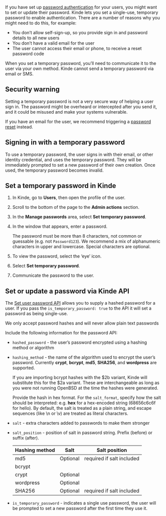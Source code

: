 
If you have set up [password authentication](/authenticate/authentication-methods/password-authentication/) for your users, you might want to set or update their password. Kinde lets you set a single-use, temporary password to enable authentication. There are a number of reasons why you might need to do this, for example:

- You don’t allow self-sign-up, so you provide sign in and password details to all new users
- You don’t have a valid email for the user
- The user cannot access their email or phone, to receive a reset password code

When you set a temporary password, you’ll need to communicate it to the user via your own method. Kinde cannot send a temporary password via email or SMS.

## Security warning

Setting a temporary password is not a very secure way of helping a user sign in. The password might be overheard or intercepted after you send it, and it could be misused and make your systems vulnerable.

If you have an email for the user, we recommend triggering a [password reset](/manage-users/access-control/reset-user-password/) instead.

## Signing in with a temporary password

To use a temporary password, the user signs in with their email, or other identity credential, and uses the temporary password. They will be immediately prompted to set a new password of their own creation. Once used, the temporary password becomes invalid.

## Set a temporary password in Kinde

1. In Kinde, go to **Users**, then open the profile of the user.
2. Scroll to the bottom of the page to the **Admin actions** section.
3. In the **Manage passwords** area, select **Set temporary password**.
4. In the window that appears, enter a password.

   <Aside>

   The password must be more than 8 characters, not common or guessable (e.g. not `Password123`). We recommend a mix of alphanumeric characters in upper and lowercase. Special characters are optional.

   </Aside>

5. To view the password, select the ‘eye’ icon.
6. Select **Set temporary password**.
7. Communicate the password to the user.

## Set or update a password via Kinde API

The [Set user password API](/kinde-apis/management#tag/users/put/api/v1/users/{user_id}/password) allows you to supply a hashed password for a user. If you pass the `is_temporary_password: true` to the API it will set a password as being single-use.

<Aside type="warning">

We only accept password hashes and will never allow plain text passwords

</Aside>

Include the following information for the password API:

- `hashed_password` - the user’s password encrypted using a hashing method or algorithm
- `hashing_method` - the name of the algorithm used to encrypt the user’s password. Currently **crypt**, **bcrypt**, **md5**, **SHA256**, and **wordpress** are supported.

    <Aside title="bcrypt $2b variant support">

  If you are importing bcrypt hashes with the $2b variant, Kinde will substitute this for the $2a variant. These are interchangeable as long as you were not running OpenBSD at the time the hashes were generated.

    </Aside>

    <Aside title="sha256 support:">

  Provide the hash in hex format. For the `salt_format`, specify how the salt should be interpreted: e.g. **hex** for a hex-encoded string (68656c6c6f for hello). By default, the salt is treated as a plain string, and escape sequences (like \n or \v) are treated as literal characters.

    </Aside>

- `salt` - extra characters added to passwords to make them stronger
- `salt_position` - position of salt in password string. Prefix (before) or suffix (after).

  | Hashing method | Salt     | Salt position             |
  | -------------- | -------- | ------------------------- |
  | md5            | Optional | required if salt included |
  | bcrypt         |          |                           |
  | crypt          | Optional |                           |
  | wordpress      | Optional |                           |
  | SHA256         | Optional | required if salt included |

- `is_temporary_password` - indicates a single use password, the user will be prompted to set a new password after the first time they use it.
